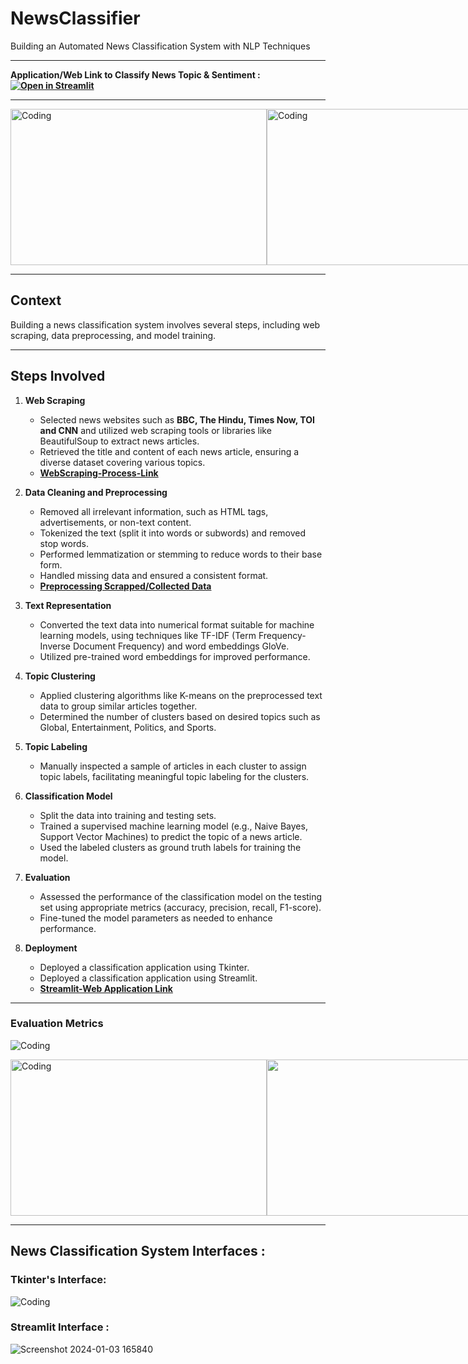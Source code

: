 # NewsClassifier

Building an Automated News Classification System with NLP Techniques

---

**Application/Web Link to Classify News Topic & Sentiment : [![Open in Streamlit](https://static.streamlit.io/badges/streamlit_badge_black_white.svg)](https://vengat-newsclassifier-yncxskbpoprcqnjaijcxma.streamlit.app/)**

---

<div style="display: flex; justify-content: space-between;">
    <img src="https://techcrunch.com/wp-content/uploads/2022/08/signal-newsletter-india.jpg" alt="Coding" width="410" height="250" />
    <img src="https://krakensystems.co/assets/images/uploads/2018-09-17-figure1.png" alt="Coding" width="410" height="250" />
</div>

---


## Context

Building a news classification system involves several steps, including web scraping, data preprocessing, and model training.

---

## Steps Involved

1. **Web Scraping**
    - Selected news websites such as **BBC, The Hindu, Times Now, TOI and CNN** and utilized web scraping tools or libraries like BeautifulSoup to extract news articles.
    - Retrieved the title and content of each news article, ensuring a diverse dataset covering various topics.
    - **[WebScraping-Process-Link](https://github.com/Vengatesan-K/NewsClassifier/blob/main/News%20Scraping/News_Scraping.ipynb)**
      
2. **Data Cleaning and Preprocessing**
    - Removed all irrelevant information, such as HTML tags, advertisements, or non-text content.
    - Tokenized the text (split it into words or subwords) and removed stop words.
    - Performed lemmatization or stemming to reduce words to their base form.
    - Handled missing data and ensured a consistent format.
    - **[Preprocessing Scrapped/Collected Data](https://github.com/Vengatesan-K/NewsClassifier/blob/main/Preprocessing/News_Preprocessing.ipynb)**

3. **Text Representation**
    - Converted the text data into numerical format suitable for machine learning models, using techniques like TF-IDF (Term Frequency-Inverse Document Frequency) and word embeddings GloVe.
    - Utilized pre-trained word embeddings for improved performance.

4. **Topic Clustering**
    - Applied clustering algorithms like K-means on the preprocessed text data to group similar articles together.
    - Determined the number of clusters based on desired topics such as Global, Entertainment, Politics, and Sports.

5. **Topic Labeling**
    - Manually inspected a sample of articles in each cluster to assign topic labels, facilitating meaningful topic labeling for the clusters.

6. **Classification Model**
    - Split the data into training and testing sets.
    - Trained a supervised machine learning model (e.g., Naive Bayes, Support Vector Machines) to predict the topic of a news article.
    - Used the labeled clusters as ground truth labels for training the model.

7. **Evaluation**
    - Assessed the performance of the classification model on the testing set using appropriate metrics (accuracy, precision, recall, F1-score).
    - Fine-tuned the model parameters as needed to enhance performance.

8. **Deployment**
    - Deployed a classification application using Tkinter.
    - Deployed a classification application using Streamlit.
    - **[Streamlit-Web Application Link](https://vengat-newsclassifier-yncxskbpoprcqnjaijcxma.streamlit.app/)**

---

### Evaluation Metrics

![Coding](https://github.com/Vengatesan-K/Iris-Species/assets/128688827/d37653ed-9e4d-4f35-91dc-33d30e8c354b)

<div style="display: flex; justify-content: space-between;">
    <img src="https://github.com/Vengatesan-K/Iris-Species/assets/128688827/3b41e587-77f6-4462-9d62-f7653f2dc022" alt="Coding" width="410" height="250" />
    <img src="https://github.com/Vengatesan-K/Iris-Species/assets/128688827/24b2f531-5c49-417c-891c-053694f09112" width="410" height="250" />
</div>

---

## News Classification System Interfaces :

### Tkinter's Interface:

![Coding](https://github.com/Vengatesan-K/Python-Assessment/assets/128688827/bd8926ec-a9d9-4d92-a462-2c6cc993d40e)

### Streamlit Interface :

![Screenshot 2024-01-03 165840](https://github.com/Vengatesan-K/IMDB-Movies-Analysis/assets/128688827/fc0ec77c-9d0a-487f-91c9-cdaba7b3c031)
